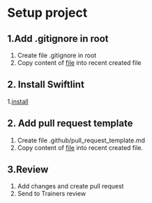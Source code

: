 # Setup project

## 1.Add .gitignore in root
1. Create file .gitignore in root
2. Copy content of [file](https://github.com/framgia/Training-Guideline/blob/master/IOS/setup-project/.gitignore) into recent created file

## 2. Install Swiftlint
1.[install](https://github.com/framgia/Training-Guideline/blob/master/IOS/setup-project/install_swiftlint.md)
## 2. Add pull request template
1. Create file .github/pull_request_template.md
2. Copy content of [file](https://github.com/framgia/Training-Guideline/blob/master/IOS/setup-project/pull_request_template.md) into recent created file.

## 3.Review
1. Add changes and create pull request
2. Send to Trainers review
